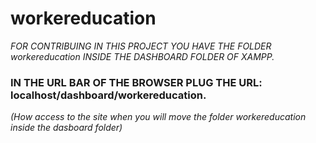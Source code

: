 # workereducation

_FOR CONTRIBUING IN THIS PROJECT YOU HAVE THE FOLDER workereducation INSIDE THE DASHBOARD FOLDER OF XAMPP._


### IN THE URL BAR OF THE BROWSER PLUG THE URL: localhost/dashboard/workereducation.

_(How access to the site when you will move the folder workereducation inside the dasboard folder)_
